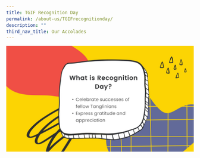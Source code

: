 ```yaml
---
title: TGIF Recognition Day
permalink: /about-us/TGIFrecognitionday/
description: ""
third_nav_title: Our Accolades
---
```

![](/images/2022-T1W3-TGIF-Recognition-Day2.jpg)
